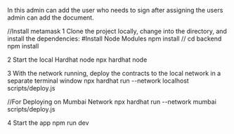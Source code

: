 
In this admin can add the user who needs to sign after assigning the users admin can add the document.


//Install metamask 
1 Clone the project locally, change into the directory, and install the dependencies:
#Install Node Modules
   npm install
// cd backend 
   npm install
    
2 Start the local Hardhat node
   npx hardhat node

3 With the network running, deploy the contracts to the local network in a separate terminal window
   npx hardhat run --network localhost scripts/deploy.js

//For Deploying on Mumbai Network 
   npx hardhat run --network mumbai scripts/deploy.js
   
4 Start the app
   npm run dev


